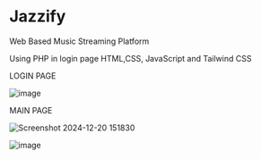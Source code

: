# Jazzify
Web Based Music Streaming Platform

Using PHP in login page 
HTML,CSS, JavaScript and Tailwind CSS 


LOGIN PAGE

![image](https://github.com/user-attachments/assets/64b58d2f-6f09-4472-9ed9-5f83e200f4e7)




MAIN PAGE

![Screenshot 2024-12-20 151830](https://github.com/user-attachments/assets/682ec98f-c3e9-4cb6-9cc2-1e3197ab58db)


![image](https://github.com/user-attachments/assets/78121b8d-2571-454a-bdbb-8bd2868a259c)

